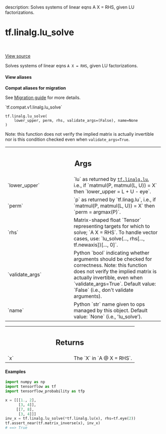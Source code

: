 description: Solves systems of linear eqns A X = RHS, given LU factorizations.

<div itemscope itemtype="http://developers.google.com/ReferenceObject">
<meta itemprop="name" content="tf.linalg.lu_solve" />
<meta itemprop="path" content="Stable" />
</div>

# tf.linalg.lu_solve

<!-- Insert buttons and diff -->

<table class="tfo-notebook-buttons tfo-api nocontent" align="left">

</table>

<a target="_blank" href="/code/stable/tensorflow/python/ops/linalg/linalg_impl.py">View source</a>



Solves systems of linear eqns `A X = RHS`, given LU factorizations.

<section class="expandable">
  <h4 class="showalways">View aliases</h4>
  <p>
<b>Compat aliases for migration</b>
<p>See
<a href="https://www.tensorflow.org/guide/migrate">Migration guide</a> for
more details.</p>
<p>`tf.compat.v1.linalg.lu_solve`</p>
</p>
</section>

<pre class="devsite-click-to-copy prettyprint lang-py tfo-signature-link">
<code>tf.linalg.lu_solve(
    lower_upper, perm, rhs, validate_args=(False), name=None
)
</code></pre>



<!-- Placeholder for "Used in" -->

Note: this function does not verify the implied matrix is actually invertible
nor is this condition checked even when `validate_args=True`.

<!-- Tabular view -->
 <table class="responsive fixed orange">
<colgroup><col width="214px"><col></colgroup>
<tr><th colspan="2"><h2 class="add-link">Args</h2></th></tr>

<tr>
<td>
`lower_upper`
</td>
<td>
`lu` as returned by <a href="../../tf/linalg/lu.md"><code>tf.linalg.lu</code></a>, i.e., if `matmul(P,
matmul(L, U)) = X` then `lower_upper = L + U - eye`.
</td>
</tr><tr>
<td>
`perm`
</td>
<td>
`p` as returned by `tf.linag.lu`, i.e., if `matmul(P, matmul(L, U)) =
X` then `perm = argmax(P)`.
</td>
</tr><tr>
<td>
`rhs`
</td>
<td>
Matrix-shaped float `Tensor` representing targets for which to solve;
`A X = RHS`. To handle vector cases, use: `lu_solve(..., rhs[...,
  tf.newaxis])[..., 0]`.
</td>
</tr><tr>
<td>
`validate_args`
</td>
<td>
Python `bool` indicating whether arguments should be checked
for correctness. Note: this function does not verify the implied matrix is
  actually invertible, even when `validate_args=True`.
Default value: `False` (i.e., don't validate arguments).
</td>
</tr><tr>
<td>
`name`
</td>
<td>
Python `str` name given to ops managed by this object.
Default value: `None` (i.e., 'lu_solve').
</td>
</tr>
</table>



<!-- Tabular view -->
 <table class="responsive fixed orange">
<colgroup><col width="214px"><col></colgroup>
<tr><th colspan="2"><h2 class="add-link">Returns</h2></th></tr>

<tr>
<td>
`x`
</td>
<td>
The `X` in `A @ X = RHS`.
</td>
</tr>
</table>


#### Examples

```python
import numpy as np
import tensorflow as tf
import tensorflow_probability as tfp

x = [[[1., 2],
      [3, 4]],
     [[7, 8],
      [3, 4]]]
inv_x = tf.linalg.lu_solve(*tf.linalg.lu(x), rhs=tf.eye(2))
tf.assert_near(tf.matrix_inverse(x), inv_x)
# ==> True
```